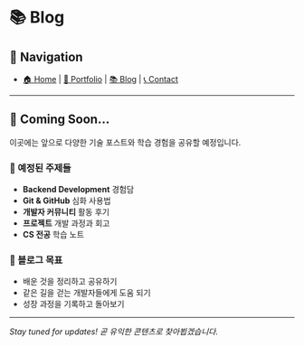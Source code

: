 # 📚 Blog

## 📍 Navigation
- [🏠 Home](./index.md) | [💼 Portfolio](./portfolio.md) | [📚 Blog](./blog.md) | [📞 Contact](./contact.md)

---

## 🚧 Coming Soon...

이곳에는 앞으로 다양한 기술 포스트와 학습 경험을 공유할 예정입니다.

### 📝 예정된 주제들
- **Backend Development** 경험담
- **Git & GitHub** 심화 사용법
- **개발자 커뮤니티** 활동 후기
- **프로젝트** 개발 과정과 회고
- **CS 전공** 학습 노트

### 🎯 블로그 목표
- 배운 것을 정리하고 공유하기
- 같은 길을 걷는 개발자들에게 도움 되기
- 성장 과정을 기록하고 돌아보기

---

*Stay tuned for updates! 곧 유익한 콘텐츠로 찾아뵙겠습니다.*
